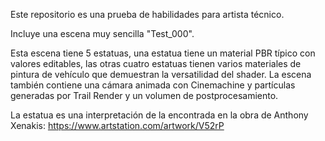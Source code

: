 Este repositorio es una prueba de habilidades para artista técnico.

Incluye una escena muy sencilla "Test_000".

Esta escena tiene 5 estatuas, una estatua tiene un material PBR típico con valores editables, las otras cuatro estatuas tienen varios materiales de pintura de vehículo que demuestran la versatilidad del shader. La escena también contiene una cámara animada con Cinemachine y partículas generadas por Trail Render y un volumen de postprocesamiento.

La estatua es una interpretación de la encontrada en la obra de Anthony Xenakis: https://www.artstation.com/artwork/V52rP
